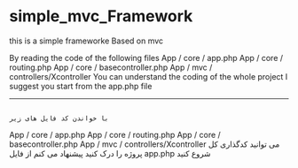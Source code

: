 # simple_mvc_Framework
this is a simple frameworke Based on mvc

By reading the code of the following files
App / core / app.php
App / core / routing.php
App / core / basecontroller.php
App / mvc / controllers/Xcontroller
You can understand the coding of the whole project
I suggest you start from the app.php file

---------------------------------------------------
                                                                                                                                                         با خواندن کد فایل های زیر

App / core / app.php
App / core / routing.php
App / core / basecontroller.php
App / mvc / controllers/Xcontroller
                                                                                                                                           می توانید کدگذاری کل پروژه را درک کنید
                                                                                                                                         پیشنهاد می کنم از فایل app.php  شروع کنید
